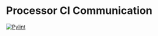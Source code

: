 # Processor CI Communication

[![Pylint](https://github.com/LSC-Unicamp/processor_ci_communication/actions/workflows/pylint.yml/badge.svg)](https://github.com/LSC-Unicamp/processor_ci_communication/actions/workflows/pylint.yml)